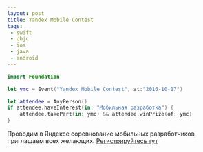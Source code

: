```yaml
---
layout: post
title: Yandex Mobile Contest
tags:
 - swift
 - objc
 - ios
 - java
 - android
---
```


``` swift
import Foundation

let ymc = Event("Yandex Mobile Contest", at:"2016-10-17")

let attendee = AnyPerson()
if attendee.haveInterest(in: "Мобильная разработка") {
    attendee.takePart(in: ymc) && attendee.winPrize(of: ymc)
}
```

Проводим в Яндексе соревнование мобильных разработчиков, приглашаем всех желающих.
[Регистрируйтесь тут](https://yandex.ru/ymc?utm_source=mrdekk_blog)
